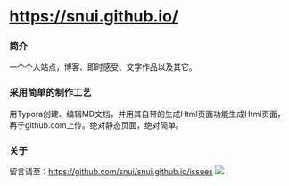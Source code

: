 # https://snui.github.io/

### 简介
一个个人站点，博客、即时感受、文字作品以及其它。

### 采用简单的制作工艺

用Typora创建、编辑MD文档，并用其自带的生成Html页面功能生成Html页面，再于github.com上传。绝对静态页面，绝对简单。

### 关于

留言请至：https://github.com/snui/snui.github.io/issues
![](https://user-images.githubusercontent.com/7594612/100559253-d0b31500-32ec-11eb-819a-9d67d67e64cb.png)
